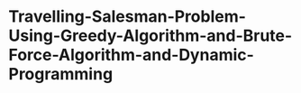 # Travelling-Salesman-Problem-Using-Greedy-Algorithm-and-Brute-Force-Algorithm-and-Dynamic-Programming